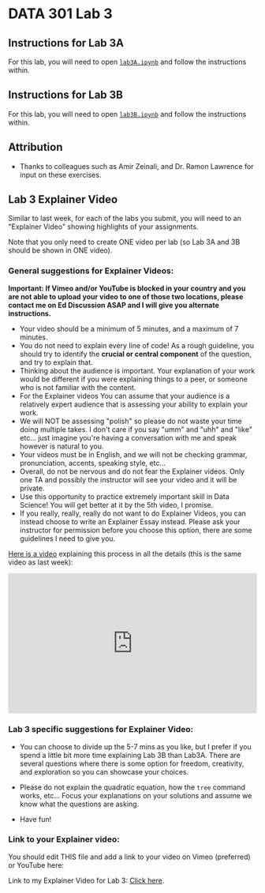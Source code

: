 # DATA 301 Lab 3

## Instructions for Lab 3A

For this lab, you will need to open [`lab3A.ipynb`](lab3A/lab3A.ipynb) and follow the instructions within.

## Instructions for Lab 3B

For this lab, you will need to open [`lab3B.ipynb`](lab3B/lab3B.ipynb) and follow the instructions within.

## Attribution

- Thanks to colleagues such as Amir Zeinali, and Dr. Ramon Lawrence for input on these exercises.

## Lab 3 Explainer Video

Similar to last week, for each of the labs you submit, you will need to an "Explainer Video" showing highlights of your assignments.

Note that you only need to create ONE video per lab (so Lab 3A and 3B should be shown in ONE video).

### General suggestions for Explainer Videos:

**Important: If Vimeo and/or YouTube is blocked in your country and you are not able to upload your video to one of those two locations, please contact me on Ed Discussion ASAP and I will give you alternate instructions.**

- Your video should be a minimum of 5 minutes, and a maximum of 7 minutes.
- You do not need to explain every line of code! As a rough guideline, you should try to identify the **crucial or central component** of the question, and try to explain that.
- Thinking about the audience is important. Your explanation of your work would be different if you were explaining things to a peer, or someone who is not familiar with the content.
- For the Explainer videos You can assume that your audience is a relatively expert audience that is assessing your ability to explain your work.
- We will NOT be assessing "polish" so please do not waste your time doing multiple takes. I don't care if you say "umm" and "uhh" and "like" etc... just imagine you're having a conversation with me and speak however is natural to you.
- Your videos must be in English, and we will not be checking grammar, pronunciation, accents, speaking style, etc...
- Overall, do not be nervous and do not fear the Explainer videos. Only one TA and possibly the instructor will see your video and it will be private. 
- Use this opportunity to practice extremely important skill in Data Science! You will get better at it by the 5th video, I promise.
- If you really, really, really do not want to do Explainer Videos, you can instead choose to write an Explainer Essay instead. Please ask your instructor for permission before you choose this option, there are some guidelines I need to give you.

[Here is a video](https://vimeo.com/572844343) explaining this process in all the details (this is the same video as last week):

<div style="padding:56.25% 0 0 0;position:relative;"><iframe src="https://player.vimeo.com/video/572844343?badge=0&amp;autopause=0&amp;player_id=0&amp;app_id=58479" frameborder="0" allow="autoplay; fullscreen; picture-in-picture" allowfullscreen style="position:absolute;top:0;left:0;width:100%;height:100%;" title="How to: Create, Record, and Share Explainer Videos (Full)"></iframe></div><script src="https://player.vimeo.com/api/player.js"></script>

### Lab 3 specific suggestions for Explainer Video:

- You can choose to divide up the 5-7 mins as you like, but I prefer if you spend a little bit more time explaining Lab 3B than Lab3A. There are several questions where there is some option for freedom, creativity, and exploration so you can showcase your choices.

- Please do not explain the quadratic equation, how the `tree` command works, etc... Focus your explanations on your solutions and assume we know what the questions are asking.

- Have fun!

### Link to your Explainer video:

You should edit THIS file and add a link to your video on Vimeo (preferred) or YouTube here:

Link to my Explainer Video for Lab 3: [Click here](https://<yourlinkhere>).